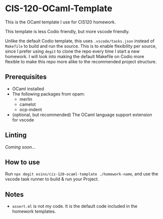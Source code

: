 # CIS-120-OCaml-Template

This is the OCaml template I use for CIS120 homework.

This template is less Codio friendly, but more vscode friendly.

Unlike the default Codio template, this uses `.vscode/tasks.json` instead of `Makefile` to build and run the source. This is to enable flexibility per source, since I prefer using `degit` to clone the repo every time I start a new homework. I will look into making the default Makefile on Codio more flexible to make this repo more alike to the recommended project structure.

## Prerequisites

* OCaml installed
* The following packages from opam:
  * merlin
  * camelot
  * ocp-indent
* (optional, but recommended) The OCaml language support extension for vscode

## Linting

*Coming soon...*

## How to use

Run `npx degit esinx/cis-120-ocaml-template ./homework-name`, and use the vscode task runner to build & run your Project.

## Notes

* `assert.ml` is not my code. It is the default code included in the homework templates.